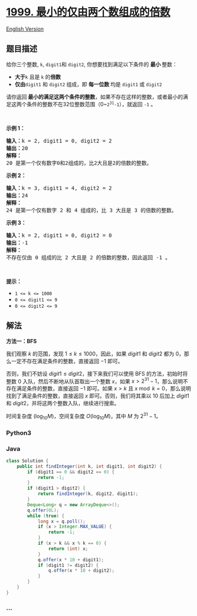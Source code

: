 # [1999. 最小的仅由两个数组成的倍数](https://leetcode.cn/problems/smallest-greater-multiple-made-of-two-digits)

[English Version](/solution/1900-1999/1999.Smallest%20Greater%20Multiple%20Made%20of%20Two%20Digits/README_EN.md)

## 题目描述

<!-- 这里写题目描述 -->

<p>给你三个整数, <code>k</code>, <code>digit1</code>和&nbsp;<code>digit2</code>, 你想要找到满足以下条件的 <strong>最小 </strong>整数：</p>

<ul>
	<li><span style=""><b>大于</b></span><code>k</code> 且是 <code>k</code> 的<strong>倍数</strong></li>
	<li><strong>仅由</strong><code>digit1</code> <span style="">和 </span><code>digit2</code> 组成，即 <strong>每一位数 </strong>均是 <code>digit1</code> 或 <code>digit2</code></li>
</ul>

<p>请你返回<strong> </strong><strong>最小的满足这两个条件的整数</strong>，如果不存在这样的整数，或者最小的满足这两个条件的整数不在32位整数范围（0~<code>2<sup>31</sup>-1</code>），就返回 <code>-1</code> 。</p>

<p>&nbsp;</p>

<p><strong>示例 1：</strong></p>

<pre>
<strong>输入：</strong>k = 2, digit1 = 0, digit2 = 2
<strong>输出：</strong>20
<strong>解释：</strong>
20 是第一个仅有数字0和2组成的，比2大且是2的倍数的整数。
</pre>

<p><strong>示例 2：</strong></p>

<pre>
<strong>输入：</strong>k = 3, digit1 = 4, digit2 = 2
<strong>输出：</strong>24
<strong>解释：</strong>
24 是第一个仅有数字 2 和 4 组成的，比 3 大且是 3 的倍数的整数。</pre>

<p><strong>示例 3：</strong></p>

<pre>
<strong>输入：</strong>k = 2, digit1 = 0, digit2 = 0
<strong>输出：</strong>-1
<strong>解释：
</strong>不存在仅由 0 组成的比 2 大且是 2 的倍数的整数，因此返回 -1 。
</pre>

<p>&nbsp;</p>

<p><strong>提示：</strong></p>

<ul>
	<li><code>1 &lt;= k &lt;= 1000</code></li>
	<li><code>0 &lt;= digit1 &lt;= 9</code></li>
	<li><code>0 &lt;= digit2 &lt;= 9</code></li>
</ul>

## 解法

<!-- 这里可写通用的实现逻辑 -->

**方法一：BFS**

我们观察 $k$ 的范围，发现 $1 \leq k \leq 1000$，因此，如果 $digit1$ 和 $digit2$ 都为 $0$，那么一定不存在满足条件的整数，直接返回 $-1$ 即可。

否则，我们不妨设 $digit1 \leq digit2$，接下来我们可以使用 BFS 的方法，初始时将整数 $0$ 入队，然后不断地从队首取出一个整数 $x$，如果 $x \gt 2^{31} - 1$，那么说明不存在满足条件的整数，直接返回 $-1$ 即可。如果 $x \gt k$ 且 $x \bmod k = 0$，那么说明找到了满足条件的整数，直接返回 $x$ 即可。否则，我们将其乘以 $10$ 后加上 $digit1$ 和 $digit2$，并将这两个整数入队，继续进行搜索。

时间复杂度 $(\log_{10} M)$，空间复杂度 $O(\log_{10} M)$，其中 $M$ 为 $2^{31} - 1$。

<!-- tabs:start -->

### **Python3**

<!-- 这里可写当前语言的特殊实现逻辑 -->



### **Java**

<!-- 这里可写当前语言的特殊实现逻辑 -->

```java
class Solution {
    public int findInteger(int k, int digit1, int digit2) {
        if (digit1 == 0 && digit2 == 0) {
            return -1;
        }
        if (digit1 > digit2) {
            return findInteger(k, digit2, digit1);
        }
        Deque<Long> q = new ArrayDeque<>();
        q.offer(0L);
        while (true) {
            long x = q.poll();
            if (x > Integer.MAX_VALUE) {
                return -1;
            }
            if (x > k && x % k == 0) {
                return (int) x;
            }
            q.offer(x * 10 + digit1);
            if (digit1 != digit2) {
                q.offer(x * 10 + digit2);
            }
        }
    }
}
```









### **...**

```

```


